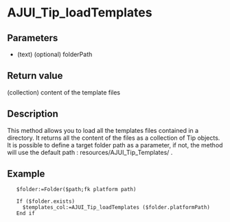 ﻿<!-- AJUI_Tip_loadTemplates ( ) -> templates -->

# AJUI_Tip_loadTemplates

## Parameters

 *  (text) (optional) folderPath

## Return value

(collection) content of the template files 

## Description

This method allows you to load all the templates files contained in a directory. It returns all the content of the files as a collection of Tip objects. It is possible to define a target folder path as a parameter, if not, the method will use the default path : resources/AJUI_Tip_Templates/ .

## Example

```		
   $folder:=Folder($path;fk platform path)
  		
   If ($folder.exists)
	 $templates_col:=AJUI_Tip_loadTemplates ($folder.platformPath)
   End if
```
